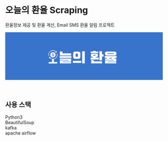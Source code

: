 # 오늘의 환율 Scraping

환율정보 제공 및 환율 계산, Email SMS 환율 알림 프로젝트
<br/>
<p align="center">
<img width="1000" alt="image" src="https://github.com/ShinSeoY/myBatch/blob/main/img/banner.png" />
</p>
<br/>

## 사용 스택
Python3 <br/>
BeautifulSoup <br/>
kafka <br/>
apache airflow <br/>
